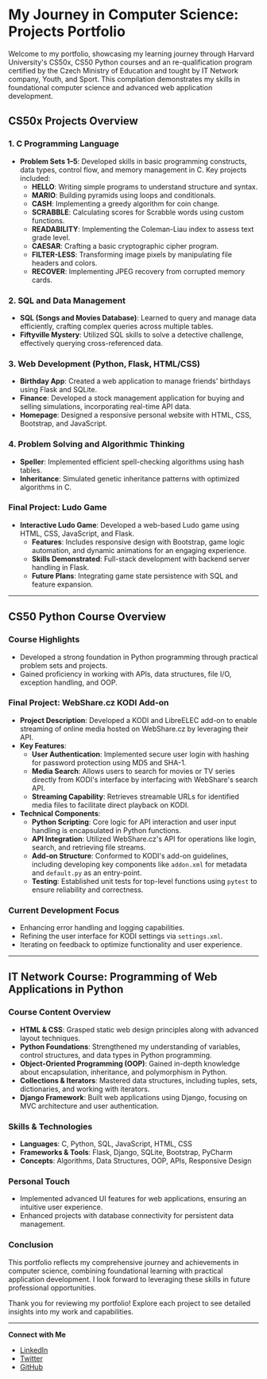 # My Journey in Computer Science: Projects Portfolio

Welcome to my portfolio, showcasing my learning journey through Harvard University's CS50x, CS50 Python courses and an re-qualification program certified by the Czech Ministry of Education and tought by IT Network company, Youth, and Sport. This compilation demonstrates my skills in foundational computer science and advanced web application development.

## CS50x Projects Overview

### 1. C Programming Language
- **Problem Sets 1–5**: Developed skills in basic programming constructs, data types, control flow, and memory management in C. Key projects included:
  - **HELLO**: Writing simple programs to understand structure and syntax.
  - **MARIO**: Building pyramids using loops and conditionals.
  - **CASH**: Implementing a greedy algorithm for coin change.
  - **SCRABBLE**: Calculating scores for Scrabble words using custom functions.
  - **READABILITY**: Implementing the Coleman-Liau index to assess text grade level.
  - **CAESAR**: Crafting a basic cryptographic cipher program.
  - **FILTER-LESS**: Transforming image pixels by manipulating file headers and colors.
  - **RECOVER**: Implementing JPEG recovery from corrupted memory cards.

### 2. SQL and Data Management
- **SQL (Songs and Movies Database)**: Learned to query and manage data efficiently, crafting complex queries across multiple tables.
- **Fiftyville Mystery**: Utilized SQL skills to solve a detective challenge, effectively querying cross-referenced data.

### 3. Web Development (Python, Flask, HTML/CSS)
- **Birthday App**: Created a web application to manage friends' birthdays using Flask and SQLite.
- **Finance**: Developed a stock management application for buying and selling simulations, incorporating real-time API data.
- **Homepage**: Designed a responsive personal website with HTML, CSS, Bootstrap, and JavaScript.

### 4. Problem Solving and Algorithmic Thinking
- **Speller**: Implemented efficient spell-checking algorithms using hash tables.
- **Inheritance**: Simulated genetic inheritance patterns with optimized algorithms in C.

### Final Project: Ludo Game
- **Interactive Ludo Game**: Developed a web-based Ludo game using HTML, CSS, JavaScript, and Flask.
  - **Features**: Includes responsive design with Bootstrap, game logic automation, and dynamic animations for an engaging experience.
  - **Skills Demonstrated**: Full-stack development with backend server handling in Flask.
  - **Future Plans**: Integrating game state persistence with SQL and feature expansion.

---

## CS50 Python Course Overview

### Course Highlights
- Developed a strong foundation in Python programming through practical problem sets and projects.
- Gained proficiency in working with APIs, data structures, file I/O, exception handling, and OOP.

### Final Project: WebShare.cz KODI Add-on
- **Project Description**: Developed a KODI and LibreELEC add-on to enable streaming of online media hosted on WebShare.cz by leveraging their API.
- **Key Features**:
  - **User Authentication**: Implemented secure user login with hashing for password protection using MD5 and SHA-1.
  - **Media Search**: Allows users to search for movies or TV series directly from KODI's interface by interfacing with WebShare's search API.
  - **Streaming Capability**: Retrieves streamable URLs for identified media files to facilitate direct playback on KODI.
- **Technical Components**:
  - **Python Scripting**: Core logic for API interaction and user input handling is encapsulated in Python functions.
  - **API Integration**: Utilized WebShare.cz's API for operations like login, search, and retrieving file streams.
  - **Add-on Structure**: Conformed to KODI's add-on guidelines, including developing key components like `addon.xml` for metadata and `default.py` as an entry-point.
  - **Testing**: Established unit tests for top-level functions using `pytest` to ensure reliability and correctness.

### Current Development Focus
- Enhancing error handling and logging capabilities.
- Refining the user interface for KODI settings via `settings.xml`.
- Iterating on feedback to optimize functionality and user experience.

---

## IT Network Course: Programming of Web Applications in Python

### Course Content Overview
- **HTML & CSS**: Grasped static web design principles along with advanced layout techniques.
- **Python Foundations**: Strengthened my understanding of variables, control structures, and data types in Python programming.
- **Object-Oriented Programming (OOP)**: Gained in-depth knowledge about encapsulation, inheritance, and polymorphism in Python.
- **Collections & Iterators**: Mastered data structures, including tuples, sets, dictionaries, and working with iterators.
- **Django Framework**: Built web applications using Django, focusing on MVC architecture and user authentication.

### Skills & Technologies
- **Languages**: C, Python, SQL, JavaScript, HTML, CSS
- **Frameworks & Tools**: Flask, Django, SQLite, Bootstrap, PyCharm
- **Concepts**: Algorithms, Data Structures, OOP, APIs, Responsive Design

### Personal Touch
- Implemented advanced UI features for web applications, ensuring an intuitive user experience.
- Enhanced projects with database connectivity for persistent data management.

### Conclusion
This portfolio reflects my comprehensive journey and achievements in computer science, combining foundational learning with practical application development. I look forward to leveraging these skills in future professional opportunities.

Thank you for reviewing my portfolio! Explore each project to see detailed insights into my work and capabilities.

--- 

**Connect with Me**
- [LinkedIn](#)
- [Twitter](#)
- [GitHub](#)
